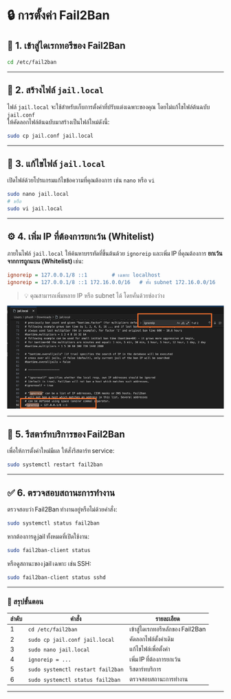 # 🔒 การตั้งค่า Fail2Ban 

## 📁 1. เข้าสู่ไดเรกทอรีของ Fail2Ban  
```bash
cd /etc/fail2ban
```

---

## 📄 2. สร้างไฟล์ `jail.local`  
ไฟล์ `jail.local` จะใช้สำหรับเก็บการตั้งค่าที่ปรับแต่งเฉพาะของคุณ โดยไม่แก้ไขไฟล์ต้นฉบับ `jail.conf`  
ให้คัดลอกไฟล์ต้นฉบับมาสร้างเป็นไฟล์ใหม่ดังนี้:

```bash
sudo cp jail.conf jail.local
```

---

## 📝 3. แก้ไขไฟล์ `jail.local`  
เปิดไฟล์ด้วยโปรแกรมแก้ไขข้อความที่คุณต้องการ เช่น `nano` หรือ `vi`

```bash
sudo nano jail.local
# หรือ
sudo vi jail.local
```
---

## ⚙️ 4. เพิ่ม IP ที่ต้องการยกเว้น (Whitelist)  
ภายในไฟล์ `jail.local` ให้ค้นหาบรรทัดที่ขึ้นต้นด้วย `ignoreip` และเพิ่ม IP ที่คุณต้องการ **ยกเว้นจากการถูกแบน (Whitelist)** เช่น:

```ini
ignoreip = 127.0.0.1/8 ::1        # เฉพาะ localhost  
ignoreip = 127.0.0.1/8 ::1 172.16.0.0/16   # ทั้ง subnet 172.16.0.0/16
```

> 💡 คุณสามารถเพิ่มหลาย IP หรือ subnet ได้ โดยคั่นด้วยช่องว่าง

![Fail2Ban Whitelist Example](https://github.com/Phukhao15/Document-Manual-ERP/blob/main/Screen%20Shot%202568-10-20%20at%203.15.05%20PM.png?raw=true)

---

## 🔄 5. รีสตาร์ทบริการของ Fail2Ban  
เพื่อให้การตั้งค่าใหม่มีผล ให้สั่งรีสตาร์ท service:

```bash
sudo systemctl restart fail2ban
```

---

## ✅ 6. ตรวจสอบสถานะการทำงาน  
ตรวจสอบว่า Fail2Ban ทำงานอยู่หรือไม่ด้วยคำสั่ง:

```bash
sudo systemctl status fail2ban
```

หากต้องการดู jail ทั้งหมดที่เปิดใช้งาน:
```bash
sudo fail2ban-client status
```

หรือดูสถานะของ jail เฉพาะ เช่น SSH:
```bash
sudo fail2ban-client status sshd
```

---

### 📘 สรุปขั้นตอน  
| ลำดับ | คำสั่ง | รายละเอียด |
|--------|---------|-------------|
| 1 | `cd /etc/fail2ban` | เข้าสู่ไดเรกทอรีหลักของ Fail2Ban |
| 2 | `sudo cp jail.conf jail.local` | คัดลอกไฟล์ตั้งค่าเดิม |
| 3 | `sudo nano jail.local` | แก้ไขไฟล์เพื่อตั้งค่า |
| 4 | `ignoreip = ...` | เพิ่ม IP ที่ต้องการยกเว้น |
| 5 | `sudo systemctl restart fail2ban` | รีสตาร์ทบริการ |
| 6 | `sudo systemctl status fail2ban` | ตรวจสอบสถานะการทำงาน |

---





